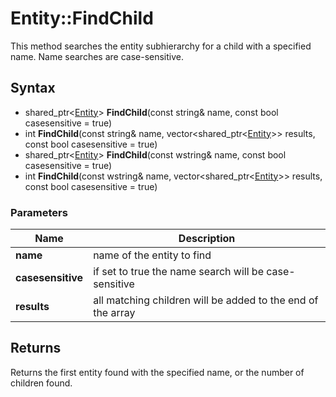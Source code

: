 # Entity::FindChild #
This method searches the entity subhierarchy for a child with a specified name. Name searches are case-sensitive.

## Syntax ##
- shared_ptr<[Entity](CPP_Entity_32f.md)\> **FindChild**(const string& name, const bool casesensitive = true)
- int **FindChild**(const string& name, vector<shared_ptr<[Entity](CPP_Entity_32f.md)\>\> results, const bool casesensitive = true)
- shared_ptr<[Entity](CPP_Entity_32f.md)\> **FindChild**(const wstring& name, const bool casesensitive = true)
- int **FindChild**(const wstring& name, vector<shared_ptr<[Entity](CPP_Entity_32f.md)\>\> results, const bool casesensitive = true)

### Parameters ###
| Name | Description |
| --- | --- |
| **name** | name of the entity to find |
| **casesensitive** | if set to true the name search will be case-sensitive |
| **results** | all matching children will be added to the end of the array |

## Returns ##
Returns the first entity found with the specified name, or the number of children found.
